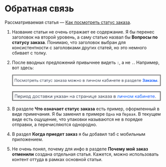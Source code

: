 # Обратная связь

Рассматриваемая статья — [Как посмотреть статус заказа](https://docs.ozon.ru/common/moj-zakaz/gde-moj-zakaz/?country=RU).

1. Название статьи не очень отражает ее содержание. Я бы перенес заголовок на второй уровень, а саму статью назвал бы **Вопросы по статусу заказа**. Понимаю, что заголовок выбран для консистентности с заголовками других статей, но это немного сбивает с толку.
1. После вводных предложений привычнее видеть `:`, а не `.`. Например, вот здесь:

    ![first-example](../_assets/first-example.png)

    ![second-example](../_assets/second-example.png)

1. В разделе **Что означает статус заказа** есть пример, оформленный в виде примечания. Я бы заменил в примере `Одна` на `Первая`. В текущем виде есть ощущение, что упаковки называются не в порядке отправки, а перечисляются однородно. 
1. В раздел **Когда приедет заказ** я бы добавил таб с мобильным приложением.
1. Не очень понял, почему для инфо в разделе **Почему мой заказ отменили** создана отдельная статья. Кажется, можно использовать контент оттуда в рамках основной статьи.
